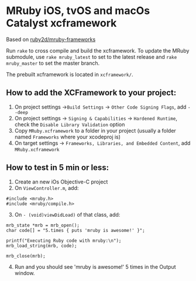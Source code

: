 # MRuby iOS, tvOS and macOs Catalyst xcframework

Based on [ruby2d/mruby-frameworks](https://github.com/ruby2d/mruby-frameworks)

Run `rake` to cross compile and build the xcframework.
To update the MRuby submodule, use `rake mruby_latest` to set to the latest release and `rake mruby_master` to set the master branch.

The prebuilt xcframework is located in `xcframework/`.

## How to add the XCFramework to your project:
1. On project settings ->`Build Settings` -> `Other Code Signing Flags`, add `--deep`
2. On project settings -> `Signing & Capabilities` -> `Hardened Runtime`, check the `Disable Library Validation` option
3. Copy `MRuby.xcframework` to a folder in your project (usually a folder named `Frameworks` where your xcodeproj is)
4. On target settings -> `Frameworks, Libraries, and Embedded Content`, add `MRuby.xcframework`

## How to test in 5 min or less:
1. Create an new iOs Objective-C project
2. On `ViewController.m`, add:
```
#include <mruby.h>
#include <mruby/compile.h>
```
3. On `- (void)viewDidLoad)` of that class, add:
```
mrb_state *mrb = mrb_open();
char code[] = "5.times { puts 'mruby is awesome!' }";

printf("Executing Ruby code with mruby:\n");
mrb_load_string(mrb, code);

mrb_close(mrb);
```
4. Run and you should see 'mruby is awesome!' 5 times in the Output window.
